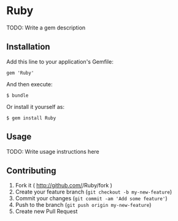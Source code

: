 # Ruby

TODO: Write a gem description

## Installation

Add this line to your application's Gemfile:

    gem 'Ruby'

And then execute:

    $ bundle

Or install it yourself as:

    $ gem install Ruby

## Usage

TODO: Write usage instructions here

## Contributing

1. Fork it ( http://github.com/<my-github-username>/Ruby/fork )
2. Create your feature branch (`git checkout -b my-new-feature`)
3. Commit your changes (`git commit -am 'Add some feature'`)
4. Push to the branch (`git push origin my-new-feature`)
5. Create new Pull Request

